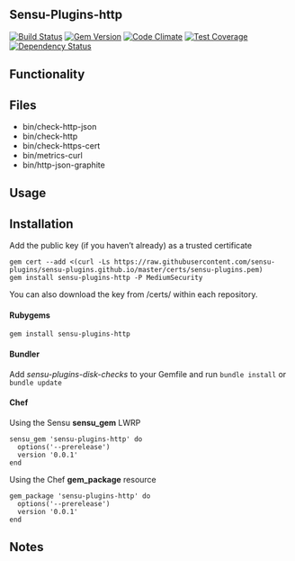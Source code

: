 ## Sensu-Plugins-http

[![Build Status](https://travis-ci.org/sensu-plugins/sensu-plugins-http.svg?branch=master)](https://travis-ci.org/sensu-plugins/sensu-plugins-http)
[![Gem Version](https://badge.fury.io/rb/sensu-plugins-http.svg)](http://badge.fury.io/rb/sensu-plugins-http)
[![Code Climate](https://codeclimate.com/github/sensu-plugins/sensu-plugins-http/badges/gpa.svg)](https://codeclimate.com/github/sensu-plugins/sensu-plugins-http)
[![Test Coverage](https://codeclimate.com/github/sensu-plugins/sensu-plugins-http/badges/coverage.svg)](https://codeclimate.com/github/sensu-plugins/sensu-plugins-http)
[![Dependency Status](https://gemnasium.com/sensu-plugins/sensu-plugins-http.svg)](https://gemnasium.com/sensu-plugins/sensu-plugins-http)

## Functionality

## Files
 * bin/check-http-json
 * bin/check-http
 * bin/check-https-cert
 * bin/metrics-curl
 * bin/http-json-graphite

## Usage

## Installation

Add the public key (if you haven’t already) as a trusted certificate

```
gem cert --add <(curl -Ls https://raw.githubusercontent.com/sensu-plugins/sensu-plugins.github.io/master/certs/sensu-plugins.pem)
gem install sensu-plugins-http -P MediumSecurity
```

You can also download the key from /certs/ within each repository.

#### Rubygems

`gem install sensu-plugins-http`

#### Bundler

Add *sensu-plugins-disk-checks* to your Gemfile and run `bundle install` or `bundle update`

#### Chef

Using the Sensu **sensu_gem** LWRP
```
sensu_gem 'sensu-plugins-http' do
  options('--prerelease')
  version '0.0.1'
end
```

Using the Chef **gem_package** resource
```
gem_package 'sensu-plugins-http' do
  options('--prerelease')
  version '0.0.1'
end
```

## Notes
